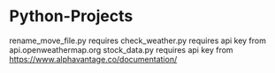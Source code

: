 # Python-Projects
rename_move_file.py requires <pip install MovieSerieTorrent>
check_weather.py requires api key from api.openweathermap.org
stock_data.py requires api key from https://www.alphavantage.co/documentation/
